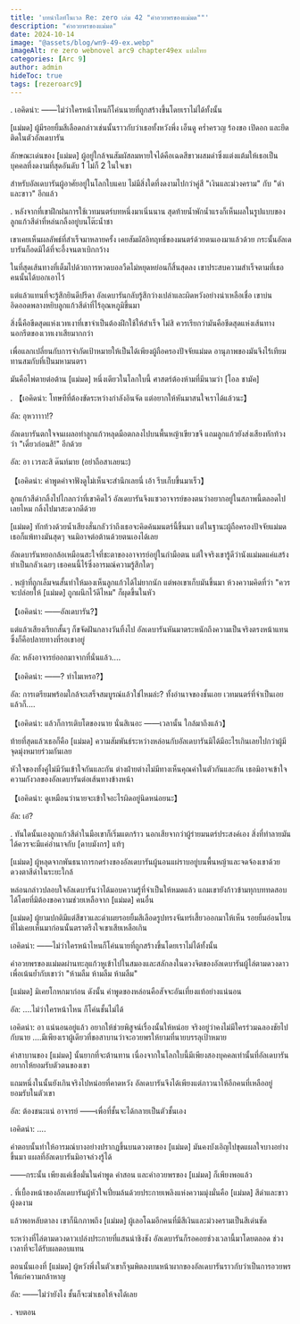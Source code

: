 ```yaml
---
title: 'บทนำไลท์โนเวล Re: zero เล่ม 42 "คำอวยพรของแม่มด""'
description: "คำอวยพรของแม่มด"
date: 2024-10-14
image: "@assets/blog/wn9-49-ex.webp"
imageAlt: re zero webnovel arc9 chapter49ex แปลไทย
categories: [Arc 9]
author: admin
hideToc: true
tags: [rezeroarc9]
---
```

.
เอคิดน่า: ――ไม่ว่าใครหน้าไหนก็โค่นนายที่ถูกสร้างขึ้นโดยเราไม่ได้ทั้งนั้น

[แม่มด] ผู้มีรอยยิ้มสีเลือดกล่าวเช่นนั้นราวกับว่าเธอทั้งหวังพึ่ง เอ็นดู คร่ำครวญ ร้องขอ เปิดอก และยึดติดในตัวอัลเดบารัน

ลักษณะเด่นของ [แม่มด] ผู้อยู่ใกล้จนสัมผัสลมหายใจได้คือเฉดสีขาวผสมดำซึ่งแต่งแต้มให้เธอเป็นบุคคลที่งดงามที่สุดอันดับ 1 ไม่ก็ 2 ในใจเขา

สำหรับอัลเดบารันผู้อาศัยอยู่ในโลกใบแคบ ไม่มีสิ่งใดที่งดงามไปกว่าคู่สี "เงินและม่วงคราม" กับ "ดำและขาว" อีกแล้ว

.
หลังจากที่เขาฝึกฝนการใช้เวทมนตร์บทหนึ่งมาเนิ่นนาน สุดท้ายน้ำพักน้ำแรงก็เห็นผลในรูปแบบของลูกแก้วสีดำที่หล่นกลิ้งอยู่บนโต๊ะน้ำชา

เขาเคยเห็นผลลัพธ์ที่สำเร็จมาหลายครั้ง เคยสัมผัสอิทฤทธิ์ของมนตร์ด้วยตนเองมาแล้วด้วย กระนั้นอัลเดบารันก็อดมิได้ที่จะอึ้งจนตาเบิกกว้าง

ในที่สุดเส้นทางที่เต็มไปด้วยการหวดบอลวืดไม่หยุดหย่อนก็สิ้นสุดลง เขาประสบความสำเร็จตามที่เธอคนนั้นได้บอกเอาไว้

แต่แล้วแทนที่จะรู้สึกยินดีปรีดา อัลเดบารันกลับรู้สึกว่างเปล่าและผิดหวังอย่างน่าเหลือเชื่อ เขาบ่นอิดออดพลางหยิบลูกแก้วสีดำที่ไร้อุณหภูมิขึ้นมา

สิ่งนี้คือขีดสุดแห่งเวทเงาที่เขาจำเป็นต้องฝึกใช้ให้สำเร็จ ไม่สิ ควรเรียกว่ามันคือชีดสุดแห่งเส้นทางนอกรีตของเวทเงาเสียมากกว่า

เพื่อแลกเปลี่ยนกับการจำกัดเป้าหมายให้เป็นได้เพียงผู้ถือครองปัจจัยแม่มด อานุภาพของมันจึงไร้เทียมทานสมกับที่เป็นมหามนตรา

มันคือไพ่ตายต่อต้าน [แม่มด] หนึ่งเดียวในโลกใบนี้ ศาสตร์ต้องห้ามที่มีนามว่า [โอล ชามัค]

.
【เอคิดน่า: โทษทีที่ต้องขัดระหว่างกำลังอินจัด แต่อยากให้หันมาสนใจเราได้แล้วนะ】

อัล: อุหวาาาา!?

อัลเดบารันตกใจจนเผลอทำลูกแก้วหลุดมือตกลงไปบนพื้นหญ้าเขียวขจี แถมลูกแก้วยังส่งเสียงทักท้วงว่า "เดี๋ยวก่อนสิ!" อีกด้วย

อัล: อา เวรละสิ ด๊นท์มาย (อย่าถือสาเลยนะ)

【เอคิดน่า: คำพูดคำจาฟังดูไม่เห็นจะสำนึกเลยนี่ เอ้า รีบเก็บขึ้นมาเร็ว】

ลูกแก้วสีดำกลิ้งไปไกลกว่าที่เขาคิดไว้ อัลเดบารันจึงแซวอาจารย์ของตนว่าอยากอยู่ในสภาพนี้ตลอดไปเลยไหม กลิ้งไปมาสะดวกดีด้วย

[แม่มด] ทักท้วงด้วยน้ำเสียงสั่นกลัวว่าถึงเธอจะคิดค้นมนตร์นี้ขึ้นมา แต่ในฐานะผู้ถือครองปัจจัยแม่มด เธอก็แพ้ทางมันสุดๆ จนมิอาจต่อต้านด้วยตนเองได้เลย

อัลเดบารันหยอกล้อเหมือนสะใจที่ชะตาของอาจารย์อยู่ในกำมือตน แต่ใจจริงเขารู้ดีว่านังแม่มดแค่แสร้งทำเป็นกลัวเฉยๆ เธอคนนี้ไร้ซึ่งอารมณ์ความรู้สึกใดๆ

.
หญ้าที่ถูกเล็มจนสั้นทำให้มองเห็นลูกแก้วได้ไม่ยากนัก แต่พอเขาเก็บมันขึ้นมา ห้วงความคิดที่ว่า "ควรจะปล่อยให้ [แม่มด] ถูกผนึกไว้ดีไหม" ก็ผุดขึ้นในหัว

【เอคิดน่า: ――อัลเดบารัน?】

แต่แล้วเสียงเรียกสั้นๆ ก็ขจัดฝันกลางวันทิ้งไป อัลเดบารันหันมาตระหนักถึงความเป็นจริงตรงหน้าแทน ซึ่งก็คือปลายทางที่รอเขาอยู่

อัล: หลังอาจารย์ออกมาจากที่นั่นแล้ว....

【เอคิดน่า: ――? ทำไมเหรอ?】

อัล: การเตรียมพร้อมใกล้จะเสร็จสมบูรณ์แล้วใช่ไหมล่ะ? ทั้งอำนาจของชั้นเอย เวทมนตร์ที่จำเป็นเอย แล้วก็....

【เอคิดน่า: แล้วก็การเติบโตของนาย นั่นสิเนอะ ――เวลานั้น ใกล้มาถึงแล้ว】

ท้ายที่สุดแล้วเธอก็คือ [แม่มด] ความสัมพันธ์ระหว่างหล่อนกับอัลเดบารันมิได้มีอะไรเกินเลยไปกว่าผู้มีจุดมุ่งหมายร่วมกันเลย

หัวใจของทั้งคู่ไม่มีวันเข้าใจกันและกัน ต่างฝ่ายต่างไม่มีทางเห็นคุณค่าในตัวกันและกัน เธอมิอาจเข้าใจความกังวลของอัลเดบารันต่อเส้นทางข้างหน้า

【เอคิดน่า: ดูเหมือนว่านายจะเข้าใจอะไรผิดอยู่นิดหน่อยนะ】

อัล: เอ๋?

.
ทันใดนั้นเองลูกแก้วสีดำในมือเขาก็เริ่มแตกร้าว นอกเสียจากว่าผู้ร่ายมนตร์ประสงค์เอง สิ่งที่ทำลายมันได้ควรจะมีแค่อำนาจกับ [ดาบมังกร] แท้ๆ

[แม่มด] ผู้หลุดจากพันธนาการกดร่างของอัลเดบารันผู้นอนแผ่ราบอยู่บนพื้นหญ้าและจดจ้องเขาด้วยดวงตาสีดำในระยะใกล้

หล่อนกล่าวปลอบใจอัลเดบารันว่าได้มอบความรู้ที่จำเป็นให้หมดแล้ว แถมเขายังก้าวข้ามทุกบททดสอบได้โดยที่มิต้องขอความช่วยเหลือจาก [แม่มด] คนอื่น

[แม่มด] ผู้ยามปกติมีแต่สีขาวและดำเผยรอยยิ้มสีเลือดรูปทรงจันทร์เสี้ยวออกมาให้เห็น รอยยิ้มอ่อนโยนที่ไม่เคยเห็นมาก่อนนั้นตราตรึงใจเขาเสียเหลือเกิน

เอคิดน่า: ――ไม่ว่าใครหน้าไหนก็โค่นนายที่ถูกสร้างขึ้นโดยเราไม่ได้ทั้งนั้น

คำอวยพรของแม่มดผ่านทะลุแก้วหูเข้าไปในสมองและสลักลงในดวงจิตของอัลเดบารันผู้ไล่ตามดวงดาวเพื่อเน้นย้ำกับเขาว่า "ห้ามลืม ห้ามลืม ห้ามลืม"

[แม่มด] มิเคยโกหกมาก่อน ดังนั้น คำพูดของหล่อนคือสัจจะอันเที่ยงแท้อย่างแน่นอน

อัล: ....ไม่ว่าใครหน้าไหน ก็โค่นชั้นไม่ได้

เอคิดน่า: อา แน่นอนอยู่แล้ว อยากให้ช่วยพิสูจน์เรื่องนั้นให้หน่อย จริงอยู่ว่าคงไม่มีใครร่วมฉลองชัยไปกับนาย ....มีเพียงเราผู้เดียวที่ขอสาบานว่าจะอวยพรให้ยามที่นายบรรลุเป้าหมาย

คำสาบานของ [แม่มด] นั้นยากที่จะต้านทาน เนื่องจากในโลกใบนี้มีเพียงสองบุคคลเท่านั้นที่อัลเดบารันอยากให้ยอมรับตัวตนของเขา

แถมหนึ่งในนั้นยังเกินจริงไปหน่อยที่คาดหวัง อัลเดบารันจึงได้เพียงแต่ภาวนาให้อีกคนที่เหลืออยู่ยอมรับในตัวเขา

อัล: ต้องชนะแน่ อาจารย์ ――เพื่อที่ชั้นจะได้กลายเป็นตัวชั้นเอง

เอคิดน่า: ....

คำตอบนั้นทำให้อารมณ์บางอย่างปรากฏขึ้นบนดวงตาของ [แม่มด] มันคงบังเอิญไปขุดแผลใจบางอย่างขึ้นมา แผลที่อัลเดบารันมิอาจล่วงรู้ได้

――กระนั้น เพียงแค่เชื่อมั่นในคำพูด คำสอน และคำอวยพรของ [แม่มด] ก็เพียงพอแล้ว

.
ที่เบื้องหน้าของอัลเดบารันผู้หัวใจเปี่ยมล้นด้วยประกายเพลิงแห่งความมุ่งมั่นคือ [แม่มด] สีดำและขาวผู้งดงาม

แล้วพอหลับตาลง เขาก็นึกภาพถึง [แม่มด] ผู้เลอโฉมอีกคนที่มีสีเงินและม่วงครามเป็นสีเด่นชัด

ระหว่างที่ไล่ตามดวงดาวเปล่งประกายที่แสนน่าชิงชัง อัลเดบารันก็รอคอยช่วงเวลานี้มาโดยตลอด ช่วงเวลาที่จะได้รับผลตอบแทน

ตอนนั้นเองที่ [แม่มด] ผู้หวังพึ่งในตัวเขาก็จุมพิตลงบนหน้าผากของอัลเดบารันราวกับว่าเป็นการอวยพรให้แก่ความกล้าหาญ

อัล: ――ไม่ว่ายังไง ชั้นก็จะฆ่าเธอให้จงได้เลย

.
จบตอน